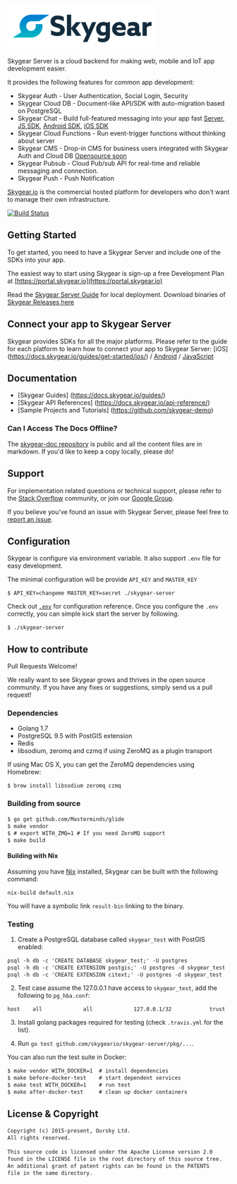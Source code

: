 ![Skygear Logo](.github/skygear-logo.png)

Skygear Server is a cloud backend for making web, mobile and IoT app development easier.

It provides the following features for common app development:
* Skygear Auth - User Authentication, Social Login, Security
* Skygear Cloud DB - Document-like API/SDK with auto-migration based on PostgreSQL
* Skygear Chat - Build full-featured messaging into your app fast
  [Server](https://github.com/SkygearIO/chat), [JS
  SDK](https://github.com/SkygearIO/chat-SDK-JS), [Android
  SDK](https://github.com/SkygearIO/chat-SDK-Android), [iOS
  SDK](https://github.com/SkygearIO/chat-SDK-iOS)
* Skygear Cloud Functions - Run event-trigger functions without thinking about
  server
* Skygear CMS - Drop-in CMS for business users integrated with Skygear Auth and
  Cloud DB [Opensource soon](https://github.com/oursky/skygear-cms)
* Skygear Pubsub - Cloud Pub/sub API for real-time and reliable messaging and
  connection.
* Skygear Push - Push Notification

[Skygear.io](https://skygear.io) is the commercial hosted platform for
developers who don't want to manage their own infrastructure.

[![Build Status](https://travis-ci.org/SkygearIO/skygear-server.svg?branch=master)](https://travis-ci.org/SkygearIO/skygear-server)

## Getting Started

To get started, you need to have a Skygear Server and include one of the SDKs into your app.

The easiest way to start using Skygear is sign-up a free Development Plan at [https://portal.skygear.io](https://portal.skygear.io)

Read the [Skygear Server Guide](https://docs.skygear.io/guides/advanced/server/)
for local deployment. Download binaries of [Skygear Releases here](https://github.com/SkygearIO/skygear-server/releases)


## Connect your app to Skygear Server
Skygear provides SDKs for all the major platforms. Please refer to the guide for each platform to learn how to connect your app to Skygear Server: [iOS] (https://docs.skygear.io/guides/get-started/ios/) / [Android](https://docs.skygear.io/guides/get-started/android/) / [JavaScript](https://docs.skygear.io/guides/get-started/js/)

## Documentation
* [Skygear Guides] (https://docs.skygear.io/guides/)
* [Skygear API References] (https://docs.skygear.io/api-reference/)
* [Sample Projects and Tutorials] (https://github.com/skygear-demo)

### Can I Access The Docs Offline?

The [skygear-doc repository](https://github.com/skygeario/skygear-doc) is public and all the content files are in markdown. If you'd like to keep a copy locally, please do!

## Support

For implementation related questions or technical support, please refer to the [Stack Overflow](http://stackoverflow.com/questions/tagged/skygear) community, or join our [Google Group](https://groups.google.com/forum/#!forum/skygear-user-group).

If you believe you've found an issue with Skygear Server, please feel free to [report an issue](https://github.com/SkygearIO/skygear-server/issues).

## Configuration

Skygear is configure via environment variable. It also support `.env` file for
easy development.

The minimal configuration will be provide `API_KEY` and `MASTER_KEY`

```shell
$ API_KEY=changeme MASTER_KEY=secret ./skygear-server
```

Check out [`.env`](https://github.com/SkygearIO/skygear-server/blob/master/.env.example)
for configuration reference. Once you configure the `.env`
correctly, you can simple kick start the server by following.

```shell
$ ./skygear-server
```

## How to contribute

Pull Requests Welcome!

We really want to see Skygear grows and thrives in the open source community.
If you have any fixes or suggestions, simply send us a pull request!

### Dependencies

* Golang 1.7
* PostgreSQL 9.5 with PostGIS extension
* Redis
* libsodium, zeromq and czmq if using ZeroMQ as a plugin transport

If using Mac OS X, you can get the ZeroMQ dependencies using Homebrew:

```shell
$ brew install libsodium zeromq czmq
```

### Building from source

```shell
$ go get github.com/Masterminds/glide
$ make vendor
$ # export WITH_ZMQ=1 # If you need ZeroMQ support
$ make build
```

#### Building with Nix

Assuming you have [Nix](https://nixos.org/nix/) installed,
Skygear can be built with the following command:

```shell
nix-build default.nix
```

You will have a symbolic link `result-bin` linking to the binary.

### Testing

1. Create a PostgreSQL database called `skygear_test` with PostGIS enabled:

```shell
psql -h db -c 'CREATE DATABASE skygear_test;' -U postgres
psql -h db -c 'CREATE EXTENSION postgis;' -U postgres -d skygear_test
psql -h db -c 'CREATE EXTENSION citext;' -U postgres -d skygear_test
```

2. Test case assume the 127.0.0.1 have access to `skygear_test`, add the
following to `pg_hba.conf`:

```
host    all             all             127.0.0.1/32            trust
```

3. Install golang packages required for testing (check `.travis.yml` for the
   list).

4. Run `go test github.com/skygeario/skygear-server/pkg/...`.

You can also run the test suite in Docker:

```
$ make vendor WITH_DOCKER=1  # install dependencies
$ make before-docker-test    # start dependent services
$ make test WITH_DOCKER=1    # run test
$ make after-docker-test     # clean up docker containers
```

## License & Copyright

```
Copyright (c) 2015-present, Oursky Ltd.
All rights reserved.

This source code is licensed under the Apache License version 2.0
found in the LICENSE file in the root directory of this source tree.
An additional grant of patent rights can be found in the PATENTS
file in the same directory.

```
